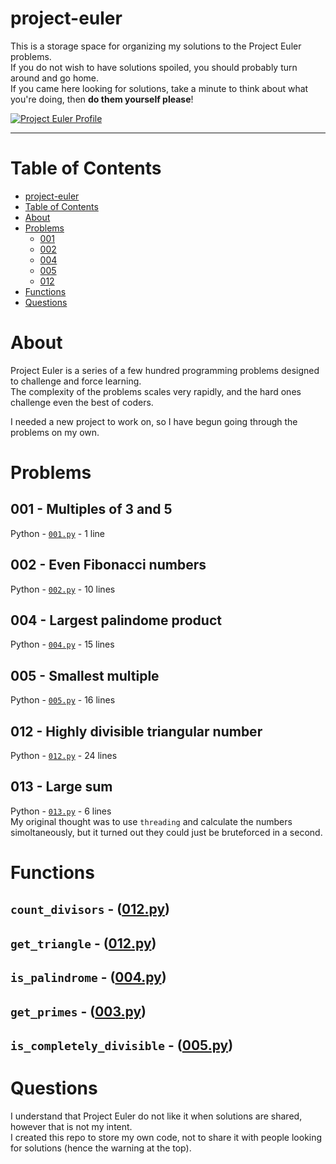 # project-euler
This is a storage space for organizing my solutions to the Project Euler problems.<br>
If you do not wish to have solutions spoiled, you should probably turn around and go home.<br>
If you came here looking for solutions, take a minute to think about what you're doing, then **do them yourself please**!

[![Project Euler Profile](https://projecteuler.net/profile/r1vermont.png)](#)

--------------------

# Table of Contents

  - [project-euler](#project-euler)
  - [Table of Contents](#table-of-contents)
  - [About](#about)
  - [Problems](#problems)
    - [001](#001---multiples-of-3-and-5)
    - [002](#002---even-fibonacci-numbers)
    - [004](#004---largest-palindrome-product)
    - [005](#005---smallest-multiple)
	- [012](#012---highly-divisible-triangular-number)
  - [Functions](#functions)
  - [Questions](#questions)

# About
Project Euler is a series of a few hundred programming problems designed to challenge and force learning.<br>
The complexity of the problems scales very rapidly, and the hard ones challenge even the best of coders.

I needed a new project to work on, so I have begun going through the problems on my own.<br>


# Problems

## 001 - Multiples of 3 and 5
Python - [`001.py`](https://github.com/rivermont/project-euler/blob/master/solutions/001.py) - 1 line

## 002 - Even Fibonacci numbers
Python - [`002.py`](https://github.com/rivermont/project-euler/blob/master/solutions/002.py) - 10 lines

## 004 - Largest palindome product
Python - [`004.py`](https://github.com/rivermont/project-euler/blob/master/solutions/004.py) - 15 lines

## 005 - Smallest multiple
Python - [`005.py`](https://github.com/rivermont/project-euler/blob/master/solutions/005.py) - 16 lines

## 012 - Highly divisible triangular number
Python - [`012.py`](https://github.com/rivermont/project-euler/blob/master/solutions/012.py) - 24 lines

## 013 - Large sum
Python - [`013.py`](https://github.com/rivermont/project-euler/blob/master/solutions/013.py) - 6 lines<br>
My original thought was to use `threading` and calculate the numbers simoltaneously, but it turned out they could just be bruteforced in a second.


# Functions

## `count_divisors` - ([012.py](https://github.com/rivermont/project-euler/blob/master/solutions/012.py#L19))


## `get_triangle` - ([012.py](https://github.com/rivermont/project-euler/blob/master/solutions/012.py#L8))


## `is_palindrome` - ([004.py](https://github.com/rivermont/project-euler/blob/master/solutions/004.py#L10))


## `get_primes` - ([003.py](https://github.com/rivermont/project-euler/blob/master/solutions/003.py#L8))


## `is_completely_divisible` - ([005.py](https://github.com/rivermont/project-euler/blob/master/solutions/005.py#L11))

# Questions
I understand that Project Euler do not like it when solutions are shared, however that is not my intent.<br>
I created this repo to store my own code, not to share it with people looking for solutions (hence the warning at the top).<br>
